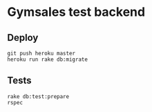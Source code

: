 # Gymsales test backend

## Deploy

```
git push heroku master
heroku run rake db:migrate
```

## Tests

```
rake db:test:prepare
rspec
```
